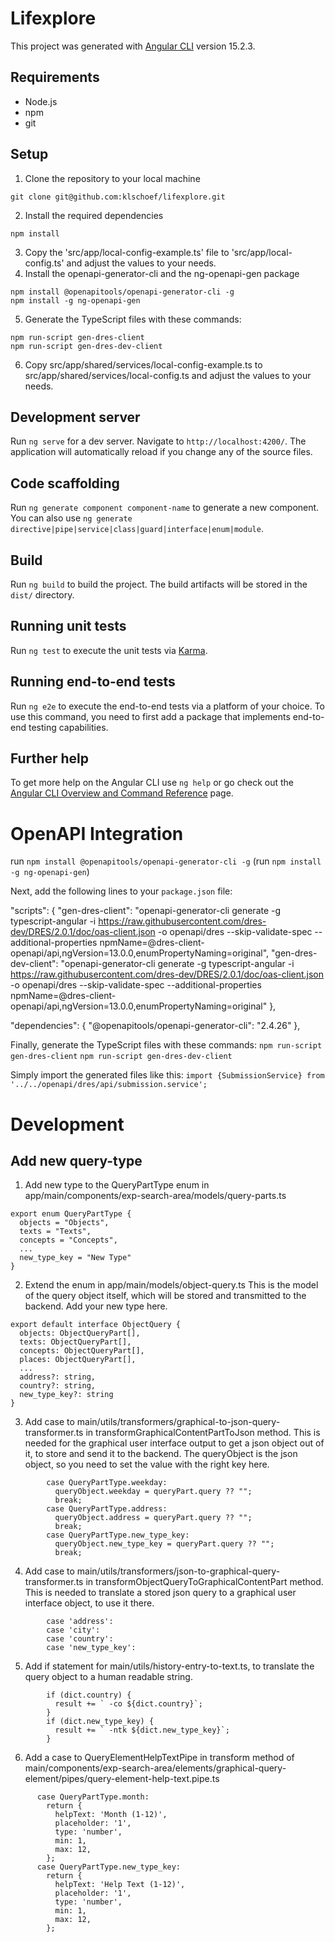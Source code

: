 # Lifexplore

This project was generated with [Angular CLI](https://github.com/angular/angular-cli) version 15.2.3.

## Requirements
- Node.js
- npm
- git

## Setup
1. Clone the repository to your local machine
```
git clone git@github.com:klschoef/lifexplore.git
```
2. Install the required dependencies
```
npm install
```
3. Copy the 'src/app/local-config-example.ts' file to 'src/app/local-config.ts' and adjust the values to your needs.
4. Install the openapi-generator-cli and the ng-openapi-gen package
```
npm install @openapitools/openapi-generator-cli -g
npm install -g ng-openapi-gen
```
5. Generate the TypeScript files with these commands:
```
npm run-script gen-dres-client
npm run-script gen-dres-dev-client
```

6. Copy src/app/shared/services/local-config-example.ts to src/app/shared/services/local-config.ts and adjust the values to your needs.

## Development server

Run `ng serve` for a dev server. Navigate to `http://localhost:4200/`. The application will automatically reload if you change any of the source files.

## Code scaffolding

Run `ng generate component component-name` to generate a new component. You can also use `ng generate directive|pipe|service|class|guard|interface|enum|module`.

## Build

Run `ng build` to build the project. The build artifacts will be stored in the `dist/` directory.

## Running unit tests

Run `ng test` to execute the unit tests via [Karma](https://karma-runner.github.io).

## Running end-to-end tests

Run `ng e2e` to execute the end-to-end tests via a platform of your choice. To use this command, you need to first add a package that implements end-to-end testing capabilities.

## Further help

To get more help on the Angular CLI use `ng help` or go check out the [Angular CLI Overview and Command Reference](https://angular.io/cli) page.

# OpenAPI Integration

run `npm install @openapitools/openapi-generator-cli -g`
(run `npm install -g ng-openapi-gen`)

Next, add the following lines to your `package.json` file:

"scripts": {
"gen-dres-client": "openapi-generator-cli generate -g typescript-angular -i https://raw.githubusercontent.com/dres-dev/DRES/2.0.1/doc/oas-client.json -o openapi/dres --skip-validate-spec --additional-properties npmName=@dres-client-openapi/api,ngVersion=13.0.0,enumPropertyNaming=original",
"gen-dres-dev-client": "openapi-generator-cli generate -g typescript-angular -i https://raw.githubusercontent.com/dres-dev/DRES/2.0.1/doc/oas-client.json -o openapi/dres --skip-validate-spec --additional-properties npmName=@dres-client-openapi/api,ngVersion=13.0.0,enumPropertyNaming=original"
},

"dependencies": {
"@openapitools/openapi-generator-cli": "2.4.26"
},

Finally, generate the TypeScript files with these commands:
`npm run-script gen-dres-client`
`npm run-script gen-dres-dev-client`

Simply import the generated files like this:
`import {SubmissionService} from '../../openapi/dres/api/submission.service';`

# Development

## Add new query-type

1. Add new type to the QueryPartType enum in app/main/components/exp-search-area/models/query-parts.ts

````
export enum QueryPartType {
  objects = "Objects",
  texts = "Texts",
  concepts = "Concepts",
  ...
  new_type_key = "New Type"
}
````
2. Extend the enum in app/main/models/object-query.ts
This is the model of the query object itself, which will be stored and transmitted to the backend.
Add your new type here.

````
export default interface ObjectQuery {
  objects: ObjectQueryPart[],
  texts: ObjectQueryPart[],
  concepts: ObjectQueryPart[],
  places: ObjectQueryPart[],
  ...
  address?: string,
  country?: string,
  new_type_key?: string
}
````

3. Add case to main/utils/transformers/graphical-to-json-query-transformer.ts in transformGraphicalContentPartToJson method.
This is needed for the graphical user interface output to get a json object out of it, to store and send it to the backend.
The queryObject is the json object, so you need to set the value with the right key here.
```
        case QueryPartType.weekday:
          queryObject.weekday = queryPart.query ?? "";
          break;
        case QueryPartType.address:
          queryObject.address = queryPart.query ?? "";
          break;
        case QueryPartType.new_type_key:
          queryObject.new_type_key = queryPart.query ?? "";
          break;
```

4. Add case to main/utils/transformers/json-to-graphical-query-transformer.ts in transformObjectQueryToGraphicalContentPart method.
This is needed to translate a stored json query to a graphical user interface object, to use it there.
```
        case 'address':
        case 'city':
        case 'country':
        case 'new_type_key':
```

5. Add if statement for main/utils/history-entry-to-text.ts, to translate the query object to a human readable string.
```
        if (dict.country) {
          result += ` -co ${dict.country}`;
        }
        if (dict.new_type_key) {
          result += ` -ntk ${dict.new_type_key}`;
        }
```

6. Add a case to QueryElementHelpTextPipe in transform method of main/components/exp-search-area/elements/graphical-query-element/pipes/query-element-help-text.pipe.ts
```
      case QueryPartType.month:
        return {
          helpText: 'Month (1-12)',
          placeholder: '1',
          type: 'number',
          min: 1,
          max: 12,
        };
      case QueryPartType.new_type_key:
        return {
          helpText: 'Help Text (1-12)',
          placeholder: '1',
          type: 'number',
          min: 1,
          max: 12,
        };
```
